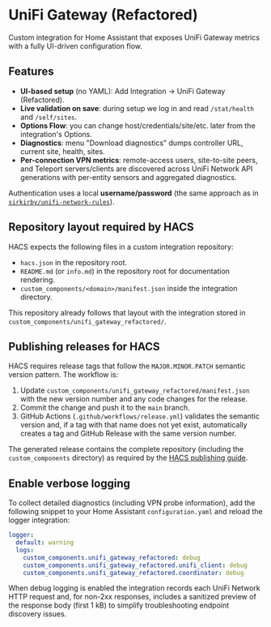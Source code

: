 
# UniFi Gateway (Refactored)

Custom integration for Home Assistant that exposes UniFi Gateway metrics with a
fully UI-driven configuration flow.

## Features

- **UI-based setup** (no YAML): Add Integration → UniFi Gateway (Refactored).
- **Live validation on save**: during setup we log in and read `/stat/health` and `/self/sites`.
- **Options Flow**: you can change host/credentials/site/etc. later from the integration's Options.
- **Diagnostics**: menu "Download diagnostics" dumps controller URL, current site, health, sites.
- **Per-connection VPN metrics**: remote-access users, site-to-site peers, and Teleport
  servers/clients are discovered across UniFi Network API generations with per-entity sensors
  and aggregated diagnostics.

Authentication uses a local **username/password** (the same approach as in
[`sirkirby/unifi-network-rules`](https://github.com/sirkirby/unifi-network-rules)).

## Repository layout required by HACS

HACS expects the following files in a custom integration repository:

- `hacs.json` in the repository root.
- `README.md` (or `info.md`) in the repository root for documentation rendering.
- `custom_components/<domain>/manifest.json` inside the integration directory.

This repository already follows that layout with the integration stored in
`custom_components/unifi_gateway_refactored/`.

## Publishing releases for HACS

HACS requires release tags that follow the `MAJOR.MINOR.PATCH` semantic version
pattern. The workflow is:

1. Update `custom_components/unifi_gateway_refactored/manifest.json` with the new
   version number and any code changes for the release.
2. Commit the change and push it to the `main` branch.
3. GitHub Actions (`.github/workflows/release.yml`) validates the semantic version
   and, if a tag with that name does not yet exist, automatically creates a tag
   and GitHub Release with the same version number.

The generated release contains the complete repository (including the
`custom_components` directory) as required by the
[HACS publishing guide](https://hacs.xyz/docs/publish/).

## Enable verbose logging

To collect detailed diagnostics (including VPN probe information), add the
following snippet to your Home Assistant `configuration.yaml` and reload the
logger integration:

```yaml
logger:
  default: warning
  logs:
    custom_components.unifi_gateway_refactored: debug
    custom_components.unifi_gateway_refactored.unifi_client: debug
    custom_components.unifi_gateway_refactored.coordinator: debug
```

When debug logging is enabled the integration records each UniFi Network HTTP request
and, for non-2xx responses, includes a sanitized preview of the response body (first 1 kB)
to simplify troubleshooting endpoint discovery issues.

